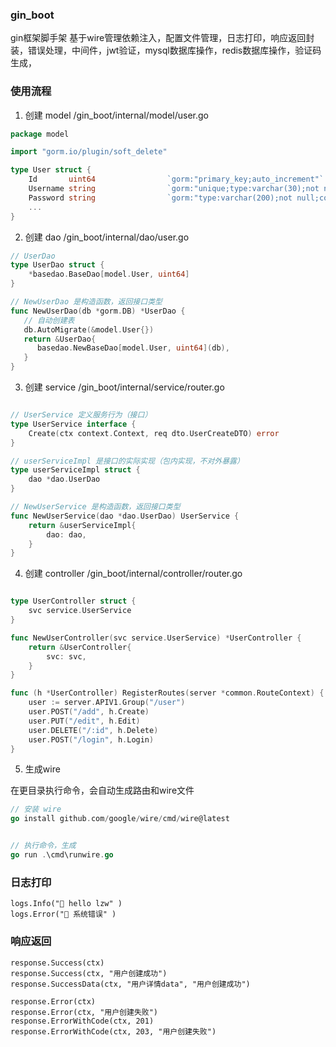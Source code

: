 ### gin_boot
gin框架脚手架
基于wire管理依赖注入，配置文件管理，日志打印，响应返回封装，错误处理，中间件，jwt验证，mysql数据库操作，redis数据库操作，验证码生成，

### 使用流程
1. 创建 model
   /gin_boot/internal/model/user.go
```go
package model

import "gorm.io/plugin/soft_delete"

type User struct {
	Id       uint64                `gorm:"primary_key;auto_increment"`
	Username string                `gorm:"unique;type:varchar(30);not null;comment:用户名"`
	Password string                `gorm:"type:varchar(200);not null;comment:密码"`
	...
}
```
2. 创建 dao
   /gin_boot/internal/dao/user.go
```go
// UserDao 
type UserDao struct {
    *basedao.BaseDao[model.User, uint64]
}

// NewUserDao 是构造函数，返回接口类型
func NewUserDao(db *gorm.DB) *UserDao {
   // 自动创建表
   db.AutoMigrate(&model.User{})
   return &UserDao{
      basedao.NewBaseDao[model.User, uint64](db),
   }
}
```
3. 创建 service
   /gin_boot/internal/service/router.go
```go

// UserService 定义服务行为（接口）
type UserService interface {
	Create(ctx context.Context, req dto.UserCreateDTO) error
}

// userServiceImpl 是接口的实际实现（包内实现，不对外暴露）
type userServiceImpl struct {
	dao *dao.UserDao
}

// NewUserService 是构造函数，返回接口类型
func NewUserService(dao *dao.UserDao) UserService {
	return &userServiceImpl{
		dao: dao,
	}
}
```

4. 创建 controller
   /gin_boot/internal/controller/router.go
```go

type UserController struct {
	svc service.UserService
}

func NewUserController(svc service.UserService) *UserController {
	return &UserController{
		svc: svc,
	}
}

func (h *UserController) RegisterRoutes(server *common.RouteContext) {
	user := server.APIV1.Group("/user")
	user.POST("/add", h.Create)
	user.PUT("/edit", h.Edit)
	user.DELETE("/:id", h.Delete)
	user.POST("/login", h.Login)
}

```

5. 生成wire

在更目录执行命令，会自动生成路由和wire文件
```go
// 安装 wire
go install github.com/google/wire/cmd/wire@latest


// 执行命令，生成
go run .\cmd\runwire.go

```


### 日志打印
```
logs.Info("🚀 hello lzw" )
logs.Error("🚀 系统错误" )
```

### 响应返回
```
response.Success(ctx)
response.Success(ctx, "用户创建成功")
response.SuccessData(ctx, "用户详情data", "用户创建成功")

response.Error(ctx)
response.Error(ctx, "用户创建失败")
response.ErrorWithCode(ctx, 201)
response.ErrorWithCode(ctx, 203, "用户创建失败")
```
